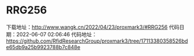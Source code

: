 # RRG256
下载地址：http://www.wangk.cn/2022/04/23/proxmark3/#RRG256
代码日期：2022-06-07 02:06:46
代码地址：https://github.com/RfidResearchGroup/proxmark3/tree/17113380358526bde65db9a25b9923788b7c848e

